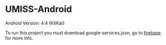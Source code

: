 # UMISS-Android

Android Version: 4.4 (KitKat)

To run this project you must download google-services.json, go to [firebase](https://console.firebase.google.com) for more info.
